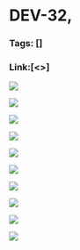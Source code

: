 # DEV-32,
### Tags: []
### Link:[<>]

![](../images/DEV-32/DEV-32-A1.png)

![](../images/DEV-32/DEV-32-A2.png)

![](../images/DEV-32/DEV-32-A3.png)

![](../images/DEV-32/DEV-32-A4.png)

![](../images/DEV-32/DEV-32-A5.png)

![](../images/DEV-32/DEV-32-A6.png)

![](../images/DEV-32/DEV-32-A7.png)

![](../images/DEV-32/DEV-32-A8.png)

![](../images/DEV-32/DEV-32-A9.png)

![](../images/DEV-32/DEV-32-A10.png)

